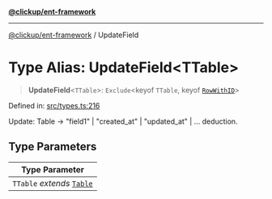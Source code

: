 [**@clickup/ent-framework**](../README.md)

***

[@clickup/ent-framework](../globals.md) / UpdateField

# Type Alias: UpdateField\<TTable\>

> **UpdateField**\<`TTable`\>: `Exclude`\<keyof `TTable`, keyof [`RowWithID`](RowWithID.md)\>

Defined in: [src/types.ts:216](https://github.com/clickup/ent-framework/blob/master/src/types.ts#L216)

Update: Table -> "field1" | "created_at" | "updated_at" | ... deduction.

## Type Parameters

| Type Parameter |
| ------ |
| `TTable` *extends* [`Table`](Table.md) |
